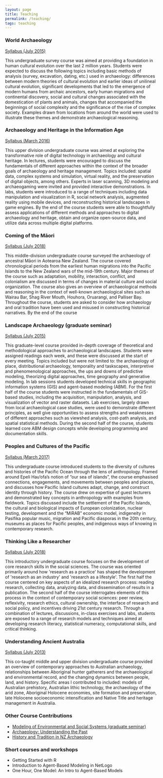 ```yaml
---
layout: page
title: Teaching
permalink: /teaching/
tags: teaching
---
```


### World Archaeology
[Syllabus (July 2015)](http://b-davies.github.io/syllabi/anthro101.pdf)

This undergraduate survey course was aimed at providing a foundation in human cultural evolution over the last 2 million years. Students were expected to discuss the following topics including basic methods of analysis (survey, excavation, dating, etc.) used in archaeology: differences between modern theories of cultural evolution and earlier ideas of unilineal cultural evolution, significant developments that led to the emergence of modern humans from archaic ancestors, early human migrations and continental discovery, social and cultural changes associated with the domestication of plants and animals, changes that accompanied the beginnings of social complexity and the significance of the rise of complex society. Examples drawn from locations from around the world were used to illustrate these themes and demonstrate archaeological reasoning. 

### Archaeology and Heritage in the Information Age
[Syllabus (March 2016)](http://b-davies.github.io/syllabi/anthro370.pdf)

This upper division undergraduate course was aimed at exploring the transformative role of digital technology in archaeology and cultural heritage. In lectures, students were encouraged to discuss the fundamentals of different approaches within the context of the broader goals of archaeology and heritage management. Topics included: spatial data, complex systems and simulation, virtual reality, and the preservation of digital objects, among others. Experts in laser scanning, 3D modeling and archaeogaming were invited and provided interactive demonstrations. In labs, students were introduced to a range of techniques including data manipulation and visualization in R, social network analysis, augmented reality using mobile devices, and reconstructing historical landscapes in game engines. By the end of the course students were able to thoughtfully assess applications of different methods and approaches to digital archaeology and heritage, obtain and organize open-source data, and utilize data across multiple digital platforms.

### Coming of the Māori
[Syllabus (July 2018)](http://b-davies.github.io/syllabi/anthro207.pdf)

This middle-division undergraduate course surveyed the archaeology of ancestral Māori in Aotearoa New Zealand. The course covered chronological periods from the earliest human migrations into the Pacific Islands to the New Zealand wars of the mid-19th century. Major themes of the course such as adaptation, mobility, interaction, conflict, and colonialism are discussed in terms of changes in material culture and social organization. The course also gives an overview of archaeological methods and reasoning in the context of well-known archaeological sites such as Wairau Bar, Shag River Mouth, Houhora, Oruarangi, and Palliser Bay. Throughout the course, students are asked to consider how archaeology and oral tradition have been used and misused in constructing historical narratives. By the end of the course

### Landscape Archaeology (graduate seminar)
[Syllabus (July 2015)](http://b-davies.github.io/syllabi/anthro703.pdf)

This graduate-level course provided in-depth coverage of theoretical and methodological approaches to archaeological landscapes. Students were assigned readings each week, and these were discussed at the start of every meeting. Topics included but were not limited to: the archaeology of place, distributional archaeology, temporality and taskscapes, interpretive and phenomenological approaches, the ups and downs of predictive modeling, theorizing digital approaches, time geography and generative modeling. In lab sessions students developed technical skills in geographic information systems (GIS) and agent-based modeling (ABM). For the first half of the course students were instructed in the fundamentals of GIS-based studies, including the acquisition, manipulation, analysis, and visualization of vector and raster datasets. Lab exercises, largely drawn from local archaeological case studies, were used to demonstrate different principles, as well give opportunities to assess strengths and weaknesses of different approaches such as viewshed analysis, cost-path analysis, and spatial statistical methods. During the second half of the course, students learned core ABM design concepts while developing programming and documentation skills. 

### Peoples and Cultures of the Pacific
[Syllabus (March 2017)](http://b-davies.github.io/syllabi/anthro104.pdf)

This undergraduate course introduced students to the diversity of cultures and histories of the Pacific Ocean through the lens of anthropology. Framed around Epeli Hau‘ofa’s notion of “our sea of islands”, the course emphasised connections, engagements, and movements between peoples and places, and discusses how Pacific Island cultures adapt, change, and construct identity through history. The course drew on expertise of guest lecturers and demonstrated key concepts in anthropology with examples from fieldwork. Topics discussed include the settlement of the Pacific Islands, the cultural and biological impacts of European colonization, nuclear testing, development and the “MiRAB” economic model, indigeneity in Pasifika popular music, migration and Pacific diasporas in the 20th century, museums as places for Pacific peoples, and indigenous ways of knowing in contemporary research. 

### Thinking Like a Researcher
[Syllabus (July 2018)](http://b-davies.github.io/syllabi/socscres100.pdf)

This introductory undergraduate course focuses on the development of core research skills in the social sciences. The course was oriented primarily around how 'research as a practice' has shaped the development of 'research as an industry' and 'research as a lifestyle'. The first half the course centered on key aspects of an idealized research process: reading research, collecting data, analyzing data, and dissemination of results in a publication. The second half of the course interrogates elements of this process in the context of contemporary social sciences: peer review, reflexivity, research ethics, cultural ownership, the interface of research and social policy, and incentives driving 21st century research. Through a combination of lectures, discussions, in-class exercises and labs, students are exposed to a range of research models and techniques aimed at developing research literacy, statistical numeracy, computational skills, and critical thinking. 

### Understanding Ancient Australia
[Syllabus (July 2013)](http://b-davies.github.io/syllabi/anthro248.pdf)

This co-taught middle and upper division undergraduate course provided an overview of contemporary approaches to Australian archaeology, relationships between Aboriginal hunter gatherers and the archaeological and environmental record, and the changing dynamics between people, land, and history. Specific areas I contributed to included: models of Australian prehistory, Australian lithic technology, the archaeology of the arid zone, Aboriginal Holocene economies, site formation and preservation, late Holocene socioeconomic intensification and Native Title and heritage management in Australia. 


### Other Course Contributions
* [Modeling of Environmental and Social Systems (graduate seminar)](http://www.env.auckland.ac.nz/en/about/our-postgraduate-courses/pg-environmental-science-courses.html#cb3d9ebe7a8afab58c2b52dc8181e5c4)
* [Archaeology: Understanding the Past](https://artsfaculty.auckland.ac.nz/courses/?Subject=ANTHRO&Number=200)
* [History and Tradition in NZ Archaeology](https://artsfaculty.auckland.ac.nz/courses/?Subject=ANTHRO&Number=346)
	
### Short courses and workshops
* Getting Started with R
* Introduction to Agent-Based Modeling in NetLogo
* One Hour, One Model: An Intro to Agent-Based Models

